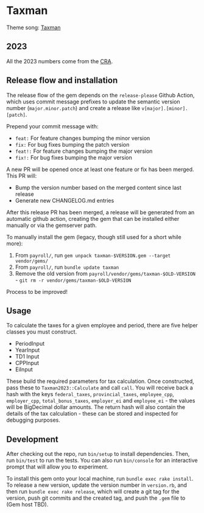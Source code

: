 # Taxman

Theme song: [Taxman](https://www.youtube.com/watch?v=l0zaebtU-CA)

## 2023

All the 2023 numbers come from the [CRA](https://www.canada.ca/en/revenue-agency/services/forms-publications/payroll/t4127-payroll-deductions-formulas/t4127-jan/t4127-jan-payroll-deductions-formulas-computer-programs.html#toc38).

## Release flow and installation

The release flow of the gem depends on the `release-please` Github Action,
which uses commit message prefixes to update the semantic version number
(`major.minor.patch`) and create a release like `v[major].[minor].[patch]`.

Prepend your commit message with:
  - `feat:` For feature changes bumping the minor version
  - `fix:` For bug fixes bumping the patch version
  - `feat!:` For feature changes bumping the major version
  - `fix!:` For bug fixes bumping the major version

A new PR will be opened once at least one feature or fix has been merged. This
PR will:
  - Bump the version number based on the merged content since last release
  - Generate new CHANGELOG.md entries

After this release PR has been merged, a release will be generated from an
automatic github action, creating the gem that can be installed either manually
or via the gemserver path.

To manually install the gem (legacy, though still used for a short while more):

1. From `payroll/`, run `gem unpack taxman-$VERSION.gem --target vendor/gems/`
1. From `payroll/`, run `bundle update taxman`
1. Remove the old version from `payroll/vendor/gems/taxman-$OLD-VERSION` - `git rm -r vendor/gems/taxman-$OLD-VERSION`

Process to be improved!

## Usage

To calculate the taxes for a given employee and period, there are five helper classes you must construct.

  - PeriodInput
  - YearInput
  - TD1 Input
  - CPPInput
  - EiInput

These build the required parameters for tax calculation.  Once constructed, pass these to `Taxman2023::Calculate` and call `call`.  You will receive back a hash with the keys `federal_taxes`, `provincial_taxes`, `employee_cpp`, `employer_cpp`, `total_bonus_taxes`, `employer_ei` and `employee_ei` - the values will be BigDecimal dollar amounts.  The return hash will also contain the details of the tax calculation - these can be stored and inspected for debugging purposes.

## Development

After checking out the repo, run `bin/setup` to install dependencies. Then, run `bin/test` to run the tests. You can also run `bin/console` for an interactive prompt that will allow you to experiment.

To install this gem onto your local machine, run `bundle exec rake install`. To release a new version, update the version number in `version.rb`, and then run `bundle exec rake release`, which will create a git tag for the version, push git commits and the created tag, and push the `.gem` file to (Gem host TBD).
